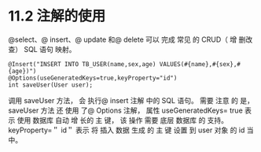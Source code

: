 # 11.2 注解的使用

@select、@ insert、@ update 和@ delete 可以 完成 常见 的 CRUD（ 增 删改 查） SQL 语句 映射。

```
@Insert("INSERT INTO TB_USER(name,sex,age) VALUES(#{name},#{sex},#{age})")
@Options(useGeneratedKeys=true,keyProperty="id")
int saveUser(User user);
```

调用 saveUser 方法， 会 执行@ insert 注解 中的 SQL 语句。 需要 注意 的 是， saveUser 方法 还 使用 了@ Options 注解， 属性 useGeneratedKeys= true 表示 使用 数据库 自动 增 长的 主 键， 该 操作 需要 底层 数据库 的 支持。 keyProperty=＂ id＂ 表示 将 插入 数据 生成 的 主 键 设置 到 user 对象 的 id 当中。



